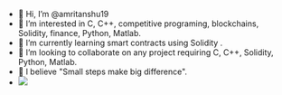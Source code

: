 - 👋 Hi, I’m @amritanshu19
- 👀 I’m interested in C, C++, competitive programing, blockchains, Solidity, finance, Python, Matlab.
- 🌱 I’m currently learning smart contracts using Solidity .
- 💞️ I’m looking to collaborate on any project requiring C, C++, Solidity, Python, Matlab.
- 🌱 I believe "Small steps make big difference".
- ![](https://komarev.com/ghpvc/?username=your-github-username)
<!---
amritanshu19/amritanshu19 is a ✨ special ✨ repository because its `README.md` (this file) appears on your GitHub profile.
You can click the Preview link to take a look at your changes.
--->
